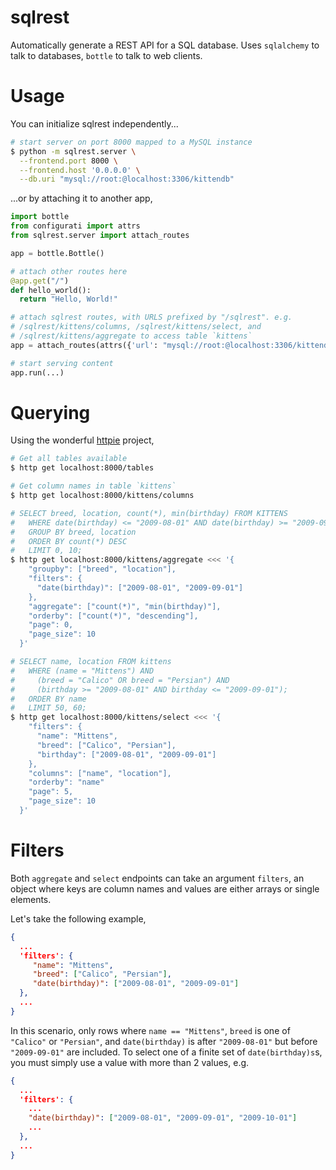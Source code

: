 sqlrest
=======

Automatically generate a REST API for a SQL database. Uses `sqlalchemy` to talk
to databases, `bottle` to talk to web clients.


Usage
=====

You can initialize sqlrest independently...

```bash
# start server on port 8000 mapped to a MySQL instance
$ python -m sqlrest.server \
  --frontend.port 8000 \
  --frontend.host '0.0.0.0' \
  --db.uri "mysql://root:@localhost:3306/kittendb"
```

...or by attaching it to another app,

```python
import bottle
from configurati import attrs
from sqlrest.server import attach_routes

app = bottle.Bottle()

# attach other routes here
@app.get("/")
def hello_world():
  return "Hello, World!"

# attach sqlrest routes, with URLS prefixed by "/sqlrest". e.g.
# /sqlrest/kittens/columns, /sqlrest/kittens/select, and
# /sqlrest/kittens/aggregate to access table `kittens`
app = attach_routes(attrs({'url': "mysql://root:@localhost:3306/kittendb"}), app=app, prefix="/sqlrest")

# start serving content
app.run(...)
```

Querying
========

Using the wonderful [httpie](https://github.com/jkbr/httpie) project,

```bash
# Get all tables available
$ http get localhost:8000/tables

# Get column names in table `kittens`
$ http get localhost:8000/kittens/columns

# SELECT breed, location, count(*), min(birthday) FROM KITTENS
#   WHERE date(birthday) <= "2009-08-01" AND date(birthday) >= "2009-09-01"
#   GROUP BY breed, location
#   ORDER BY count(*) DESC
#   LIMIT 0, 10;
$ http get localhost:8000/kittens/aggregate <<< '{
    "groupby": ["breed", "location"],
    "filters": {
      "date(birthday)": ["2009-08-01", "2009-09-01"]
    },
    "aggregate": ["count(*)", "min(birthday)"],
    "orderby": ["count(*)", "descending"],
    "page": 0,
    "page_size": 10
  }'

# SELECT name, location FROM kittens
#   WHERE (name = "Mittens") AND
#     (breed = "Calico" OR breed = "Persian") AND
#     (birthday >= "2009-08-01" AND birthday <= "2009-09-01");
#   ORDER BY name
#   LIMIT 50, 60;
$ http get localhost:8000/kittens/select <<< '{
    "filters": {
      "name": "Mittens",
      "breed": ["Calico", "Persian"],
      "birthday": ["2009-08-01", "2009-09-01"]
    },
    "columns": ["name", "location"],
    "orderby": "name"
    "page": 5,
    "page_size": 10
  }'
```

Filters
=======

Both `aggregate` and `select` endpoints can take an argument `filters`, an
object where keys are column names and values are either arrays or single
elements.

Let's take the following example,

```json
{
  ...
  'filters': {
     "name": "Mittens",
     "breed": ["Calico", "Persian"],
     "date(birthday)": ["2009-08-01", "2009-09-01"]
  },
  ...
}
```

In this scenario, only rows where `name == "Mittens"`, `breed` is one of
`"Calico"` or `"Persian"`, and `date(birthday)` is after `"2009-08-01"` but
before `"2009-09-01"` are included. To select one of a finite set of
`date(birthday)s`s, you must simply use a value with more than 2 values, e.g.
```json
{
  ...
  'filters': {
    ...
    "date(birthday)": ["2009-08-01", "2009-09-01", "2009-10-01"]
    ...
  },
  ...
}
```
